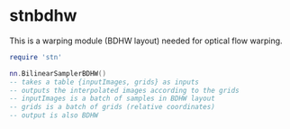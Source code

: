 # stnbdhw

This is a warping module (BDHW layout) needed for optical flow warping.

``` lua
require 'stn'

nn.BilinearSamplerBDHW()
-- takes a table {inputImages, grids} as inputs
-- outputs the interpolated images according to the grids
-- inputImages is a batch of samples in BDHW layout
-- grids is a batch of grids (relative coordinates)
-- output is also BDHW
```

